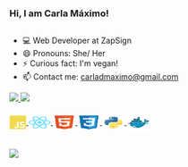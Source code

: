 ### Hi, I am Carla Máximo!

##

- :computer: Web Developer at ZapSign
- 😄 Pronouns: She/ Her
- ⚡ Curious fact: I'm vegan!
- :mailbox: Contact me: carladmaximo@gmail.com
 
<div>
  <a href="https://github.com/carlamaximo">
  <img height="160em" src="https://github-readme-stats.vercel.app/api?username=carlamaximo&show_icons=true&theme=dracula&include_all_commits=true&count_private=true"/>
  <img height="160em" src="https://github-readme-stats.vercel.app/api/top-langs/?username=carlamaximo&layout=compact&langs_count=7&theme=dracula"/>
</div>
<div style="display: inline_block"><br>
  <img align="center" height="25" width="30" src="https://raw.githubusercontent.com/devicons/devicon/master/icons/javascript/javascript-plain.svg">
  <img align="center" height="25" width="40" src="https://raw.githubusercontent.com/devicons/devicon/master/icons/react/react-original.svg">
  <img align="center" height="25" width="40" src="https://raw.githubusercontent.com/devicons/devicon/master/icons/html5/html5-original.svg">
  <img align="center" height="25" width="40" src="https://raw.githubusercontent.com/devicons/devicon/master/icons/css3/css3-original.svg">
  <img align="center" height="25" width="40" src="https://raw.githubusercontent.com/devicons/devicon/master/icons/python/python-original.svg">
  <img align="center" height="35" width="40" src="https://raw.githubusercontent.com/devicons/devicon/master/icons/docker/docker-original.svg">
 
</div>
  
  ##
 
<div> 
  <a href="https://www.linkedin.com/in/carla-m%C3%A1ximo-4876b0b8/" target="_blank"><img src="https://img.shields.io/badge/-LinkedIn-%230077B5?style=for-the-badge&logo=linkedin&logoColor=white" target="_blank"></a> 
 
</div>
